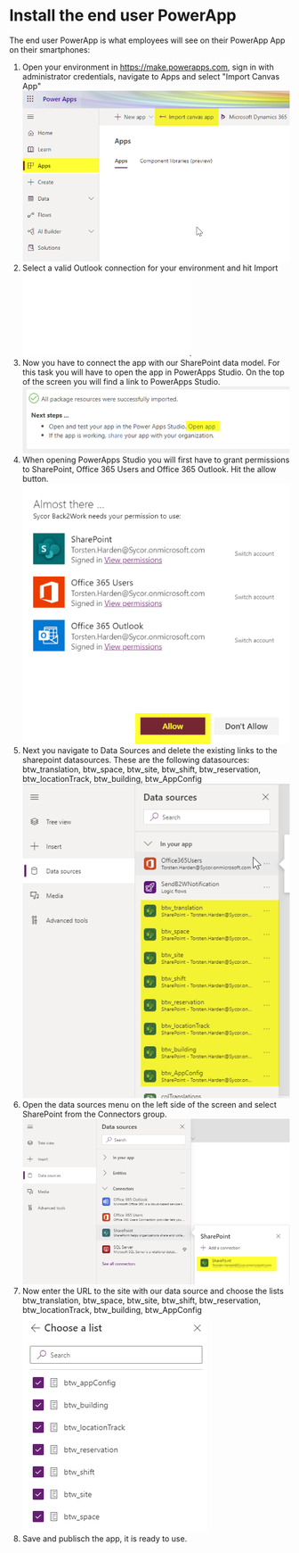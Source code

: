 # Install the end user PowerApp
The end user PowerApp is what employees will see on their PowerApp App on their smartphones:
1. Open your environment in https://make.powerapps.com, sign in with administrator credentials, navigate to Apps and select "Import Canvas App"
![Import Canvas App](images/ImportAdminApp1.png)
1. Select a valid Outlook connection for your environment and hit Import ![ConfigureImport](images/Configure1.md).
1. Now you have to connect the app with our SharePoint data model. For this task you will have to open the app in PowerApps Studio. On the top of the screen you will find a link to PowerApps Studio. ![Import Canvas App](images/ImportAdminApp2.png)
1. When opening PowerApps Studio you will first have to grant permissions to SharePoint, Office 365 Users and Office 365 Outlook. Hit the allow button. ![Import Canvas App](images/Configure2.png)
1. Next you navigate to Data Sources and delete the existing links to the sharepoint datasources. These are the following datasources: btw_translation, btw_space, btw_site, btw_shift, btw_reservation, btw_locationTrack, btw_building, btw_AppConfig ![Import Canvas App](images/Configure3.png)
1. Open the data sources menu on the left side of the screen and select SharePoint from the Connectors group. ![Import Canvas App](images/ImportAdminApp5.png)
1. Now enter the URL to the site with our data source and choose the lists btw_translation, btw_space, btw_site, btw_shift, btw_reservation, btw_locationTrack, btw_building, btw_AppConfig ![Import Canvas App](images/Configure4.png)
1. Save and publisch the app, it is ready to use.

